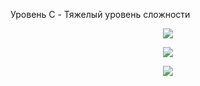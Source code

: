 Уровень C - Тяжелый уровень сложности
<p align="center">
  <img src="https://github.com/Macc0de/Learning_of_C/assets/138070020/1d654e9f-c203-4327-a79e-c941a60090c3">
</p>
<p align="center">
  <img src="https://github.com/Macc0de/Learning_of_C/assets/138070020/1c351b7f-92c0-45fc-8fb7-cb56762df6a9">
</p>
<p align="center">
  <img src="https://github.com/Macc0de/Learning_of_C/assets/138070020/66bbea97-a1a7-40ae-a775-14c76ddb9cb9">
</p>
